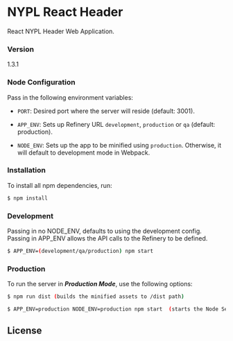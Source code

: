 # NYPL React Header

React NYPL Header Web Application.

### Version
1.3.1

### Node Configuration
Pass in the following environment variables:  

- `PORT`: Desired port where the server will reside (default: 3001).

- `APP_ENV`: Sets up Refinery URL `development`, `production` or `qa` (default: production).

- `NODE_ENV`: Sets up the app to be minified using `production`. Otherwise, it will default to development mode in Webpack.


### Installation
To install all npm dependencies, run:

```sh
$ npm install
```

### Development
Passing in no NODE_ENV, defaults to using the development config.
Passing in APP_ENV allows the API calls to the Refinery to be defined.

```sh
$ APP_ENV=(development/qa/production) npm start
```


### Production
To run the server in ***Production Mode***, use the following options:

```sh
$ npm run dist (builds the minified assets to /dist path)
```

```sh
$ APP_ENV=production NODE_ENV=production npm start  (starts the Node Server with proper environment)
```


License
----

